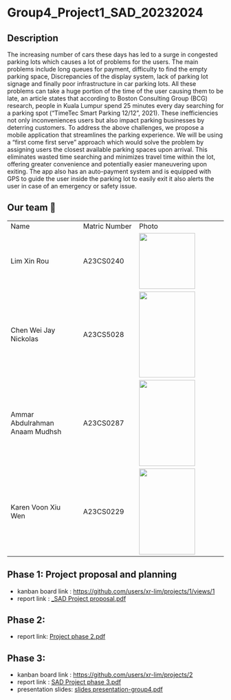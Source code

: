 # Group4_Project1_SAD_20232024

## Description 
The increasing number of cars these days has led to a surge in congested parking lots which causes a lot of problems for the users. The main problems include long queues for payment, difficulty to find the empty parking space, Discrepancies of the display system, lack of parking lot signage and finally poor infrastructure in car parking lots. All these problems can take a huge portion of the time of the user causing them to be late, an article states that according to Boston Consulting Group (BCG) research, people in Kuala Lumpur spend 25 minutes every day searching for a parking spot (“TimeTec Smart Parking 12/12”, 2021). These inefficiencies not only inconveniences users but also impact parking businesses by deterring customers.
To address the above challenges, we propose a mobile application that streamlines the parking experience. We will be using a “first come first serve” approach which would solve the problem by assigning users the closest available parking spaces upon arrival. This eliminates wasted time searching and minimizes travel time within the lot, offering greater convenience and potentially easier maneuvering upon exiting. The app also has an auto-payment system and is equipped with GPS to guide the user inside the parking lot to easily exit it also alerts the user in case of an emergency or safety issue.


## Our team :runner:
<table>
  <tr>
    <td width="250px">Name</td>
    <td width="150px">Matric Number</td>
    <td width="300px">Photo</td>
  </tr>
  <tr>
    <td>Lim Xin Rou</td>
    <td>A23CS0240</td>
    <td><img src="https://github.com/xr-lim/Group4_Project1_SAD_20232024/assets/133843320/68017514-42ec-4d66-84b7-fc9962db2cd6"
"height="200" width="130"></td>
  </tr>
  <tr>
    <td>Chen Wei Jay Nickolas</td>
    <td>A23CS5028</td>
    <td><img src= https://github.com/jjn7702/SECJ1023-PT2/assets/148372073/00a4950c-8af5-4886-b4aa-acb13d59c117" height="200" width="130"></td>
  </tr>
  <tr>
    <td>Ammar Abdulrahman Anaam Mudhsh</td>
    <td>A23CS0287</td>
    <td><img src= "https://github.com/xr-lim/Group4_Project1_SAD_20232024/assets/133843320/f6d0ee85-ba33-47c2-bb1d-ebfebb8cc96e" height="200" width="130"
></td>
</tr>
  <tr>
    <td>Karen Voon Xiu Wen</td>
    <td>A23CS0229</td>
    <td><img src= "https://github.com/xr-lim/Group4_Project1_SAD_20232024/assets/133843320/ad26694b-eeae-4de9-bd39-d61c177e09a0"
 height="200" width="130"></td>
  </tr>
</table>

## Phase 1: Project proposal and planning 
- kanban board link : https://github.com/users/xr-lim/projects/1/views/1
- report link : [_SAD Project proposal.pdf](https://github.com/xr-lim/Group4_Project1_SAD_20232024/files/15443820/_SAD.Project.proposal.3.pdf)

## Phase 2: 
- report link: [Project phase 2.pdf](https://github.com/xr-lim/Group4_Project1_SAD_20232024/files/15443824/Project.phase.2.by.group.4.pdf)

## Phase 3:
- kanban board link : https://github.com/users/xr-lim/projects/2
- report link : [SAD Project phase 3.pdf](https://github.com/user-attachments/files/16014046/SAD.Project.phase.3.pdf)
- presentation slides: [slides presentation-group4.pdf](https://github.com/user-attachments/files/16014092/slides.presentation.group4.pdf)




